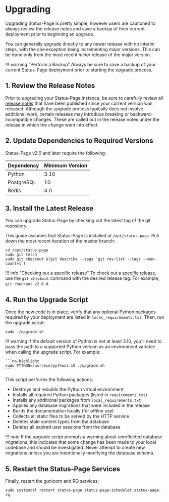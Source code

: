 # Upgrading

Upgrading Status-Page is pretty simple, however users are cautioned to always review the release notes and save a backup of their current deployment prior to beginning an upgrade.

You can generally upgrade directly to any newer release with no interim steps, with the one exception being incrementing major versions. This can be done only from the most recent _minor_ release of the major version.

!!! warning "Perform a Backup"
    Always be sure to save a backup of your current Status-Page deployment prior to starting the upgrade process.

## 1. Review the Release Notes

Prior to upgrading your Status-Page instance, be sure to carefully review all [release notes](../release-notes/index.md) that have been published since your current version was released. Although the upgrade process typically does not involve additional work, certain releases may introduce breaking or backward-incompatible changes. These are called out in the release notes under the release in which the change went into effect.

## 2. Update Dependencies to Required Versions

Status-Page v2.0 and later require the following:

| Dependency | Minimum Version |
|------------|-----------------|
| Python     | 3.10            |
| PostgreSQL | 10              |
| Redis      | 4.0             |

## 3. Install the Latest Release

You can upgrade Status-Page by checking out the latest tag of the git repository.

This guide assumes that Status-Page is installed at `/opt/status-page`. Pull down the most recent iteration of the master branch:

```no-highlight
cd /opt/status-page
sudo git fetch
sudo git checkout $(git describe --tags `git rev-list --tags --max-count=1`)
```

!!! info "Checking out a specific release"
    To check out a [specific release](https://github.com/status-page/status-page/releases), use the `git checkout` command with the desired release tag. For example, `git checkout v2.0.0`.

## 4. Run the Upgrade Script

Once the new code is in place, verify that any optional Python packages required by your deployment are listed in `local_requirements.txt`. Then, run the upgrade script:

```no-highlight
sudo ./upgrade.sh
```

!!! warning
    If the default version of Python is not at least 3.10, you'll need to pass the path to a supported Python version as an environment variable when calling the upgrade script. For example:

    ```no-highlight
    sudo PYTHON=/usr/bin/python3.10 ./upgrade.sh
    ```

This script performs the following actions:

* Destroys and rebuilds the Python virtual environment
* Installs all required Python packages (listed in `requirements.txt`)
* Installs any additional packages from `local_requirements.txt`
* Applies any database migrations that were included in the release
* Builds the documentation locally (for offline use)
* Collects all static files to be served by the HTTP service
* Deletes stale content types from the database
* Deletes all expired user sessions from the database

!!! note
    If the upgrade script prompts a warning about unreflected database migrations, this indicates that some change has
    been made to your local codebase and should be investigated. Never attempt to create new migrations unless you are
    intentionally modifying the database schema.

## 5. Restart the Status-Page Services

Finally, restart the gunicorn and RQ services:

```no-highlight
sudo systemctl restart status-page status-page-scheduler status-page-rq
```
